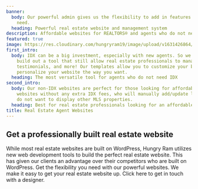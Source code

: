 ```yaml
---
banner:
  body: Our powerful admin gives us the flexibility to add in features your site may
    need.
  heading: Powerful real estate website and management system
description: Affordable websites for REALTORS® and agents who do not need IDX
featured: true
image: https://res.cloudinary.com/hungryram19/image/upload/v1631426864/hungryram/real-estate-theme.jpg
first_intro:
  body: IDX can be a big investment, especially with new agents. So we decided to
    build out a tool that still allow real estate professionals to manage their listings,
    testimonials, and more! Our templates allow you to customize your branding and
    personalize your website the way you want.
  heading: The most versatile tool for agents who do not need IDX
second_intro:
  body: Our non-IDX websites are perfect for those looking for affordable real estate
    websites without any extra IDX fees, who will manually add/update listings, and
    do not want to display other MLS properties.
  heading: Best for real estate professionals looking for an affordable website
title: Real Estate Agent Websites
---
```

## Get a professionally built real estate website

While most real estate websites are built on WordPress, Hungry Ram utilizes new web development tools to build the perfect real estate website. This has given our clients an advantage over their competitors who are built on WordPress. Get the flexibility you need with our powerful websites. We make it easy to get your real estate website up. Click here to get in touch with a designer.